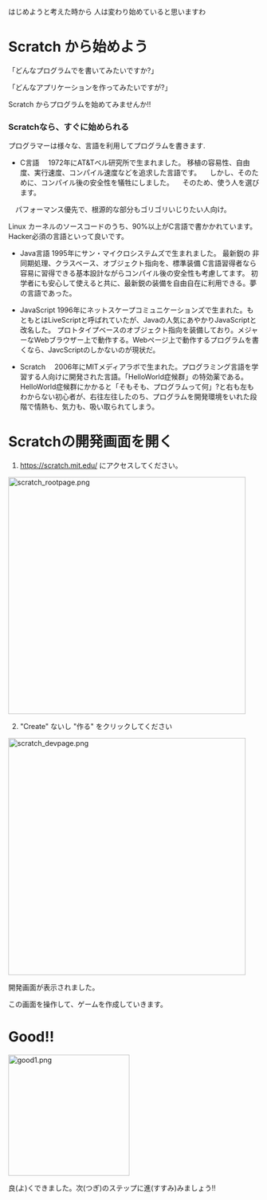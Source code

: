 


はじめようと考えた時から 人は変わり始めていると思いますわ

# Scratch から始めよう
「どんなプログラムでを書いてみたいですか?」

「どんなアプリケーションを作ってみたいですが?」

 Scratch からプログラムを始めてみませんか!!


### Scratchなら、すぐに始められる
プログラマーは様々な、言語を利用してプログラムを書きます.

* C言語
　1972年にAT&Tベル研究所で生まれました。
  移植の容易性、自由度、実行速度、コンパイル速度などを追求した言語です。
　しかし、そのために、コンパイル後の安全性を犠牲にしました。
　そのため、使う人を選びます。

　パフォーマンス優先で、根源的な部分もゴリゴリいじりたい人向け。

  Linux カーネルのソースコードのうち、90%以上がC言語で書かかれています。Hacker必須の言語といって良いです。

* Java言語
 1995年にサン・マイクロシステムズで生まれました。
 最新鋭の 非同期処理、クラスベース、オブジェクト指向を、標準装備
 C言語習得者なら容易に習得できる基本設計ながらコンパイル後の安全性も考慮してます。
 初学者にも安心して使えると共に、最新鋭の装備を自由自在に利用できる。夢の言語であった。

* JavaScript
 1996年にネットスケープコミュニケーションズで生まれた。もともとはLiveScriptと呼ばれていたが、Javaの人気にあやかりJavaScriptと改名した。
 プロトタイプベースのオブジェクト指向を装備しており。メジャーなWebブラウザー上で動作する。Webページ上で動作するプログラムを書くなら、JavcScriptのしかないのが現状だ。


* Scratch
　2006年にMITメディアラボで生まれた。プログラミング言語を学習する人向けに開発された言語。「HelloWorld症候群」の特効薬である。
HelloWorld症候群にかかると「そもそも、プログラムって何」?と右も左もわからない初心者が、右往左往したのち、プログラムを開発環境をいれた段階で情熱も、気力も、吸い取られてしまう。


# Scratchの開発画面を開く

1. https://scratch.mit.edu/ にアクセスしてください。
<img width="476" alt="scratch_rootpage.png" src="scratch_rootpage.png">


2. "Create" ないし "作る" をクリックしてください
<img width="476" alt="scratch_devpage.png" src="scratch_devpage.png">

開発画面が表示されました。

この画面を操作して、ゲームを作成していきます。


# Good!!
<img width="243" alt="good1.png" src="good.png">


良(よ)くできました。次(つぎ)のステップに進(すすみ)みましょう!!
